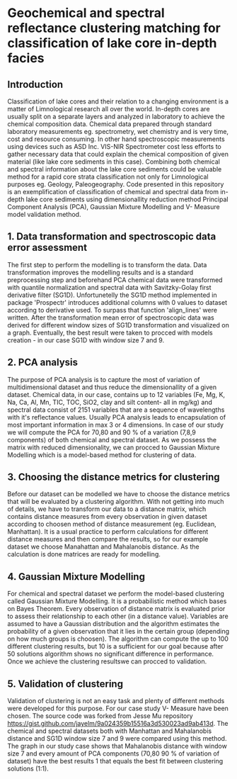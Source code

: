 # Geochemical and spectral reflectance clustering matching for classification of lake core in-depth facies


## Introduction

Classification of lake cores and their relation to a changing environment is a matter of Limnological research all over the world. In-depth cores are usually split on a separate layers and analyzed in laboratory to achieve the chemical composition data. Chemical data prepared through standard laboratory measurements eg. spectrometry, wet chemistry and is very time, cost and resource consuming. In other hand spectroscopic measurements using devices such as ASD Inc. VIS-NIR Spectrometer cost less efforts to gather necessary data that could explain the chemical composition of given material (like lake core sediments in this case). Combining both chemical and spectral information about the lake core sediments could be valuable method for a rapid core strata classification not only for Limnological purposes eg. Geology, Paleogeography. Code presented in this repository is an exemplification of classification of chemical and spectral data from in-depth lake core sediments using dimensionallity reduction method Principal Component Analysis (PCA), Gaussian Mixture Modelling and V- Measure model validation method.   

## 1. Data transformation and spectroscopic data error assessment

The first step to perform the modelling is to transform the data. Data transformation improves the modelling results and is a standard preprocessing step and beforehand PCA chemical data were transformed with quantile normalization and spectral data with Savitzky-Golay first derivative filter (SG1D). Unfortunetelly the SG1D method implemented in package 'Prospectr' introduces additional columns with 0 values to dataset according to derivative used. To surpass that function 'align_lines' were written. After the transformation mean error of spectroscopic data was derived for different window sizes of SG1D transformation and visualized on a graph. Eventually, the best result were taken to procced with models creation - in our case SG1D with window size 7 and 9.  

## 2. PCA analysis

The purpose of PCA analysis is to capture the most of variation of multidimensional dataset and thus reduce the dimensionallity of a given dataset. Chemical data, in our case, contains up to 12 variables (Fe, Mg, K, Na, Ca, Al, Mn, TIC, TOC, SiO2, clay and silt content- all in mg/kg) and spectral data consist of 2151 variables that are a sequence of wavelengths with it's reflectance values. Usually PCA analysis leads to encapsulation of most important information in max 3 or 4 dimensions. In case of our study we will compute the PCA for 70,80 and 90 % of a variation (7,8,9 components) of both chemical and spectral dataset. As we possess the matrix with reduced dimensionality, we can procced to Gaussian Mixture Modelling which is a model-based method for clustering of data. 

## 3. Choosing the distance metrics for clustering

Before our dataset can be modelled we have to choose the distance metrics that will be evaluated by a clustering algorithm. With not getting into much of details, we have to transform our data to a distance matrix, which contains distance measures from every observation in given dataset according to choosen method of distance measurement (eg. Euclidean, Manhattan). It is a usual practice to perform calculations for different distance measures and then compare the results, so for our example dataset we choose Manahattan and Mahalanobis distance. As the calculation is done matrices are ready for modelling.

## 4. Gaussian Mixture Modelling

For chemical and spectral dataset we perform the model-based clustering called Gaussian Mixture Modelling. It is a probabilistic method which bases on Bayes Theorem. Every observation of distance matrix is evaluated prior to assess their relationship to each other (in a distance value). Variables are assumed to have a Gaussian distribution and the algorithm estimates the probability of a given observation that it lies in the certain group (depending on how much groups is choosen). The algorithm can compute the up to 100 different clustering results, but 10 is a sufficient for our goal because after 50 solutions algorithm shows no significant difference in performance. Once we achieve the clustering resultswe can procced to validation.

## 5. Validation of clustering

Validation of clustering is not an easy task and plenty of different methods were developed for this purpose. For our case study  V- Measure have been chosen. The source code was forked from Jesse Mu repository https://gist.github.com/jayelm/9a024359b15516a3d530023ad9ab413d. The chemical and spectral datasets both with Manhattan and Mahalanobis distance and SG1D window size 7 and 9 were compared using this method. The graph in our study case shows that Mahalanobis distance with window size 7 and every amount of PCA components (70,80 90 % of variation of dataset) have the best results 1 that equals the best fit between clustering solutions (1:1).  




